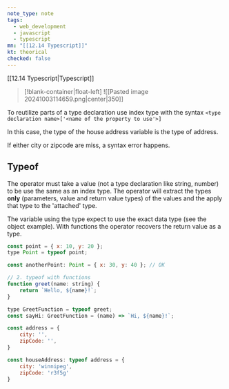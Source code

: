 ```yaml
---
note_type: note
tags:
  - web_development
  - javascript
  - typescript
mn: "[[12.14 Typescript]]"
kt: theorical
checked: false
---
```

[[12.14 Typescript|Typescript]]

>[!blank-container|float-left]
![[Pasted image 20241003114659.png|center|350]]


To reutilize parts of a type declaration use index type with the syntax `<type declaration name>['<name of the property to use'>]`

In this case, the type of the house address variable is the type of address. 

If either city or zipcode are miss, a syntax error happens.  










## Typeof
The operator must take a value (not a type declaration like string, number) to be use the same as an index type. The operator will extract the types **only** (parameters, value and return value types) of the values and the apply that type to the 'attached' type. 

The variable using the type expect to use the exact data type (see the object example). With functions the operator recovers the return value as a type. 

```js
const point = { x: 10, y: 20 };
type Point = typeof point;

const anotherPoint: Point = { x: 30, y: 40 }; // OK

// 2. typeof with functions
function greet(name: string) {
    return `Hello, ${name}!`;
}

type GreetFunction = typeof greet;
const sayHi: GreetFunction = (name) => `Hi, ${name}!`;

const address = {
    city: '',
    zipCode: '', 
}

const houseAddress: typeof address = {
    city: 'winnipeg',
    zipCode: 'r3f5g'    
}
```